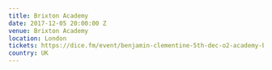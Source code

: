 ```yaml
---
title: Brixton Academy
date: 2017-12-05 20:00:00 Z
venue: Brixton Academy
location: London
tickets: https://dice.fm/event/benjamin-clementine-5th-dec-o2-academy-brixton-london-tickets
country: UK
---
```


